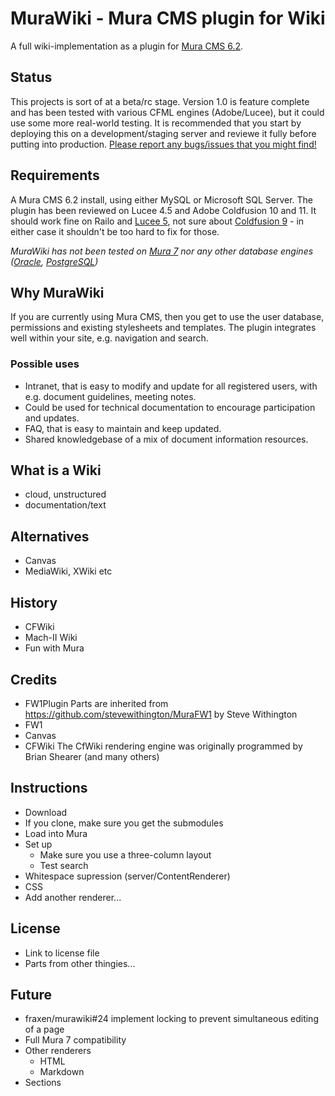 # MuraWiki - Mura CMS plugin for Wiki
A full wiki-implementation as a plugin for [Mura CMS 6.2](http://www.getmura.com/).

## Status
This projects is sort of at a beta/rc stage. Version 1.0 is feature complete and has been tested with various CFML engines (Adobe/Lucee), but it could use some more real-world testing. It is recommended that you start by deploying this on a development/staging server and reviewe it fully before putting into production.
[Please report any bugs/issues that you might find!](https://github.com/fraxen/murawiki/issues)

## Requirements
A Mura CMS 6.2 install, using either MySQL or Microsoft SQL Server. The plugin has been reviewed on Lucee 4.5 and Adobe Coldfusion 10 and 11. It should work fine on Railo and [Lucee 5](https://github.com/fraxen/murawiki/issues/28), not sure about [Coldfusion 9](https://github.com/fraxen/murawiki/issues/29) - in either case it shouldn't be too hard to fix for those.

*MuraWiki has not been tested on [Mura 7](https://github.com/fraxen/murawiki/issues/25) nor any other database engines ([Oracle](https://github.com/fraxen/murawiki/issues/26), [PostgreSQL](https://github.com/fraxen/murawiki/issues/27))*


## Why MuraWiki
If you are currently using Mura CMS, then you get to use the user database, permissions and existing stylesheets and templates. The plugin integrates well within your site, e.g. navigation and search.

### Possible uses
* Intranet, that is easy to modify and update for all registered users, with e.g. document guidelines, meeting notes.
* Could be used for technical documentation to encourage participation and updates.
* FAQ, that is easy to maintain and keep updated.
* Shared knowledgebase of a mix of document information resources.

## What is a Wiki
* cloud, unstructured
* documentation/text

## Alternatives
* Canvas
* MediaWiki, XWiki etc

## History
* CFWiki
* Mach-II Wiki
* Fun with Mura

## Credits
* FW1Plugin Parts are inherited from https://github.com/stevewithington/MuraFW1 by Steve Withington
* FW1
* Canvas
* CFWiki The CfWiki rendering engine was originally programmed by Brian Shearer (and many others)

## Instructions
* Download
* If you clone, make sure you get the submodules
* Load into Mura
* Set up
  * Make sure you use a three-column layout
  * Test search
* Whitespace supression (server/ContentRenderer)
* CSS
* Add another renderer...

## License
* Link to license file
* Parts from other thingies...

## Future
* fraxen/murawiki#24 implement locking to prevent simultaneous editing of a page
* Full Mura 7 compatibility
* Other renderers
  * HTML
  * Markdown
* Sections



